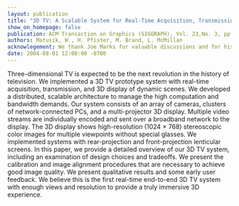 ```yaml
---
layout: publication
title: "3D TV: A Scalable System for Real-Time Acquisition, Transmission, and Autostereoscopic Display of Dynamic Scenes"
show_on_homepage: false
publication: ACM Transaction on Graphics (SIGGRAPH), Vol. 23,No. 3, pp. 814-824, August 2004
authors: Matusik, W., H. Pfister, M. Brand, L. McMillan
acknowlegement: We thank Joe Marks for valuable discussions and for his support throughout this project. We also thank Marc Levoy and the students in the Stanford computer graphics lab for stimulating discussions and useful suggestions. Marc Levoy pointed out some valuable references that were added to the paper. Also thanks to Leonard McMillan for initial discussions and ideas and to Jennifer Roderick Pfister for proofreading the paper.
date: 2004-08-01 12:00:00 -0700
---
```


Three-dimensional TV is expected to be the next revolution in the history of television. We implemented a 3D TV prototype system with real-time acquisition, transmission, and 3D display of dynamic scenes. We developed a distributed, scalable architecture to manage the high computation and bandwidth demands. Our system consists of an array of cameras, clusters of network-connected PCs, and a multi-projector 3D display. Multiple video streams are individually encoded and sent over a broadband network to the display. The 3D display shows high-resolution (1024 × 768) stereoscopic color images for multiple viewpoints without special glasses. We implemented systems with rear-projection and front-projection lenticular screens. In this paper, we provide a detailed overview of our 3D TV system, including an examination of design choices and tradeoffs. We present the calibration and image alignment procedures that are necessary to achieve good image quality. We present qualitative results and some early user feedback. We believe this is the first real-time end-to-end 3D TV system with enough views and resolution to provide a truly immersive 3D experience.